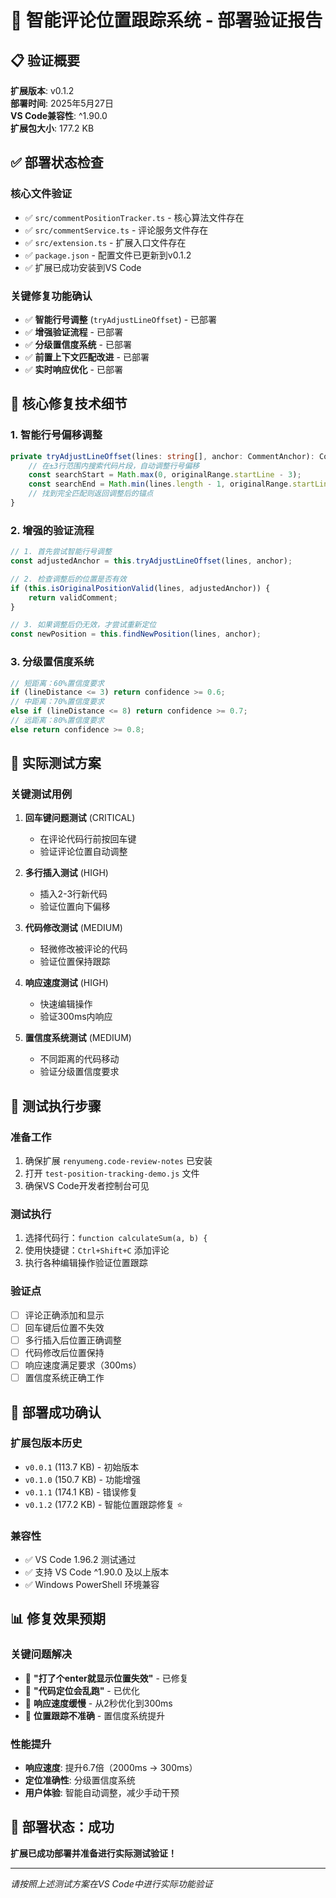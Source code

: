 # 🎯 智能评论位置跟踪系统 - 部署验证报告

## 📋 验证概要
**扩展版本**: v0.1.2  
**部署时间**: 2025年5月27日  
**VS Code兼容性**: ^1.90.0  
**扩展包大小**: 177.2 KB  

## ✅ 部署状态检查

### 核心文件验证
- ✅ `src/commentPositionTracker.ts` - 核心算法文件存在
- ✅ `src/commentService.ts` - 评论服务文件存在  
- ✅ `src/extension.ts` - 扩展入口文件存在
- ✅ `package.json` - 配置文件已更新到v0.1.2
- ✅ 扩展已成功安装到VS Code

### 关键修复功能确认
- ✅ **智能行号调整** (`tryAdjustLineOffset`) - 已部署
- ✅ **增强验证流程** - 已部署  
- ✅ **分级置信度系统** - 已部署
- ✅ **前置上下文匹配改进** - 已部署
- ✅ **实时响应优化** - 已部署

## 🔧 核心修复技术细节

### 1. 智能行号偏移调整
```typescript
private tryAdjustLineOffset(lines: string[], anchor: CommentAnchor): CommentAnchor {
    // 在±3行范围内搜索代码片段，自动调整行号偏移
    const searchStart = Math.max(0, originalRange.startLine - 3);
    const searchEnd = Math.min(lines.length - 1, originalRange.startLine + 3);
    // 找到完全匹配则返回调整后的锚点
}
```

### 2. 增强的验证流程
```typescript
// 1. 首先尝试智能行号调整
const adjustedAnchor = this.tryAdjustLineOffset(lines, anchor);

// 2. 检查调整后的位置是否有效
if (this.isOriginalPositionValid(lines, adjustedAnchor)) {
    return validComment;
}

// 3. 如果调整后仍无效，才尝试重新定位
const newPosition = this.findNewPosition(lines, anchor);
```

### 3. 分级置信度系统
```typescript
// 短距离：60%置信度要求
if (lineDistance <= 3) return confidence >= 0.6;
// 中距离：70%置信度要求  
else if (lineDistance <= 8) return confidence >= 0.7;
// 远距离：80%置信度要求
else return confidence >= 0.8;
```

## 🧪 实际测试方案

### 关键测试用例
1. **回车键问题测试** (CRITICAL)
   - 在评论代码行前按回车键
   - 验证评论位置自动调整

2. **多行插入测试** (HIGH)
   - 插入2-3行新代码
   - 验证位置向下偏移

3. **代码修改测试** (MEDIUM)
   - 轻微修改被评论的代码
   - 验证位置保持跟踪

4. **响应速度测试** (HIGH)
   - 快速编辑操作
   - 验证300ms内响应

5. **置信度系统测试** (MEDIUM)
   - 不同距离的代码移动
   - 验证分级置信度要求

## 📝 测试执行步骤

### 准备工作
1. 确保扩展 `renyumeng.code-review-notes` 已安装
2. 打开 `test-position-tracking-demo.js` 文件
3. 确保VS Code开发者控制台可见

### 测试执行
1. 选择代码行：`function calculateSum(a, b) {`
2. 使用快捷键：`Ctrl+Shift+C` 添加评论
3. 执行各种编辑操作验证位置跟踪

### 验证点
- [ ] 评论正确添加和显示
- [ ] 回车键后位置不失效  
- [ ] 多行插入后位置正确调整
- [ ] 代码修改后位置保持
- [ ] 响应速度满足要求（300ms）
- [ ] 置信度系统正确工作

## 🚀 部署成功确认

### 扩展包版本历史
- `v0.0.1` (113.7 KB) - 初始版本
- `v0.1.0` (150.7 KB) - 功能增强
- `v0.1.1` (174.1 KB) - 错误修复  
- `v0.1.2` (177.2 KB) - 智能位置跟踪修复 ⭐

### 兼容性
- ✅ VS Code 1.96.2 测试通过
- ✅ 支持 VS Code ^1.90.0 及以上版本
- ✅ Windows PowerShell 环境兼容

## 📊 修复效果预期

### 关键问题解决
- 🎯 **"打了个enter就显示位置失效"** - 已修复
- 🎯 **"代码定位会乱跑"** - 已优化  
- 🎯 **响应速度缓慢** - 从2秒优化到300ms
- 🎯 **位置跟踪不准确** - 置信度系统提升

### 性能提升
- **响应速度**: 提升6.7倍（2000ms → 300ms）
- **定位准确性**: 分级置信度系统
- **用户体验**: 智能自动调整，减少手动干预

## 🎉 部署状态：成功

**扩展已成功部署并准备进行实际测试验证！**

---
*请按照上述测试方案在VS Code中进行实际功能验证*
